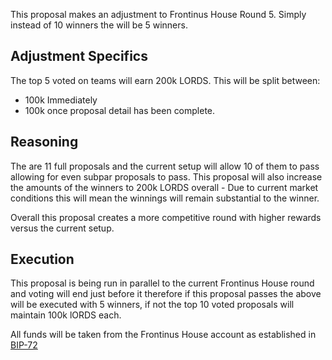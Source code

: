 This proposal makes an adjustment to Frontinus House Round 5. Simply instead of 10 winners the will be 5 winners.

## Adjustment Specifics
The top 5 voted on teams will earn 200k LORDS. This will be split between:
- 100k Immediately
- 100k once proposal detail has been complete.

## Reasoning
The are 11 full proposals and the current setup will allow 10 of them to pass allowing for even subpar proposals to pass. This proposal will also increase the amounts of the winners to 200k LORDS overall - Due to current market conditions this will mean the winnings will remain substantial to the winner.

Overall this proposal creates a more competitive round with higher rewards versus the current setup.

## Execution
This proposal is being run in parallel to the current Frontinus House round and voting will end just before it therefore if this proposal passes the above will be executed with 5 winners, if not the top 10 voted proposals will maintain 100k lORDS each.

All funds will be taken from the Frontinus House account as established in [BIP-72](https://snapshot.box/#/sn:0x07bd3419669f9f0cc8f19e9e2457089cdd4804a4c41a5729ee9c7fd02ab8ab62/proposal/43)
